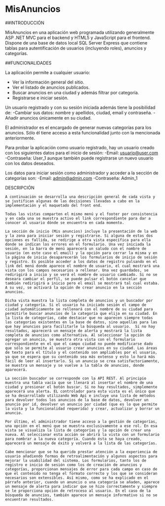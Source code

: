 # MisAnuncios

##INTRODUCCIÓN

MisAnuncios en una aplicación web programada utilizando generalmente ASP .NET MVC para el backend y HTML5 y JavaScript para el frontend. Dispone de una base de datos local SQL Server Express que contiene tablas para autentificación de usuarios (incluyendo roles), anuncios y categorías.

##FUNCIONALIDADES

La aplicación permite a cualquier usuario:

* Ver la información general del sitio.
* Ver el listado de anuncios publicados.
* Buscar anuncios en una ciudad y además filtrar por categoría.
* Registrarse e iniciar sesión.

Un usuario registrado y con su sesión iniciada además tiene la posibilidad de:
-Cambiar sus datos: nombre y apellidos, ciudad, email y contraseña.
-Añadir anuncios únicamente en su ciudad.

El administrador es el encargado de generar nuevas categorías para los anuncios. Sólo él tiene acceso a esta funcionalidad junto con la mencionada anteriormente.

Para probar la aplicación como usuario registrado, hay un usuario creado con los siguientes datos para el inicio de sesión:
-Email: usuario@user.com
-Contraseña: User_1
aunque también puede registrarse un nuevo usuario con los datos deseados.

Los datos para iniciar sesión como administrador y acceder a la sección de categorías son:
-Email: admin@admin.com
-Contraseña: Admin_1

DESCRIPCIÓN

    A continuación se desarrolla una descripción general de cada vista y se justifican algunas de las decisiones llevadas a cabo en la implementación y el maquetado del front end.

    Todas las vistas comparten el mismo menú y el footer por consistencia y en cada una se muestra activo el link correspondiente para dar a conocer al usuario dónde se encuentra en cada momento.
    
    La sección de inicio (Mis anuncios) incluye la presentación de la web y la zona para iniciar sesión y registrarse. Si alguna de estas dos opciones es fallida, se redirige a otra vista específica para ella donde se indican los errores en el formulario. Una vez iniciada la sesión, en la barra de menú aparecerá un saludo con el nombre de usuario (en este caso el email) y la opción para cerrar la misma y en la página de inicio desaparecerán los formularios de inicio de sesión y registro. Es posible acceder a los datos de registro pulsando en el link del menú donde aparece el nombre de usuario, el cual mostrará una vista con los campos necesarios a rellenar. Una vez guardados, se redirigirá a inicio y se verá el nombre de usuario cambiado. Si no se deseara cambiar el perfil, se puede pulsar el botón cancelar que también redirigirá a inicio pero el email se mostrará tal cual estaba. A su vez, se activará la opción de crear anuncio en la sección anuncios. 
    
    Dicha vista muestra la lista completa de anuncios y un buscador por ciudad y categoría. Si el usuario ha iniciado sesión el campo de ciudad automáticamente se rellenará con el nombre de su ciudad para permitirle buscar anuncios de la categoría que elija en su ciudad. En la lista de categorías, cabe destacar que no aparecen siempre todas las categorías existentes en la base de datos, sino aquellas para las que hay anuncios para facilitarle la búsqueda al usuario.  Si no hay resultados, aparecerá un mensaje de alerta y mostrará la lista completa de anuncios como alternativa. Al seleccionar la opción de agregar un anuncio, se muestra otra vista con el formulario correspondiente en el que el campo ciudad no puede modificarse dado que sólo se permite al usuario crear anuncios en su ciudad. Las áreas de texto para el título y el contenido son ampliables por el usuario, ya que se espera que su contenido sea más extenso y esto lo hará más fácil de leer al insertarlo. Si un anuncio se crea satisfactoriamente, se muestra un mensaje y se vuelve a la tabla de anuncios, donde aparecerá.
    
    La sección buscador se corresponde con la API REST. Al principio muestra una tabla vacía que se llenará al insertar el nombre de una ciudad y presionar el botón buscar. Si no hay resultados, simplemente aparecerá una alerta. EL controlador para esta vista es el único que se ha desarrollado utilizando Web Api e incluye una lista de métodos para devolver todos los anuncios de la base de datos, devolver un anuncio por id, devolver un anuncio por ciudad (que es lo que permite la vista y la funcionalidad requerida) y crear, actualizar y borrar un anuncio.
    
    Por último, el administrador tiene acceso a la gestión de categorías, una opción en el menú que se muestra exclusivamente a ese rol. En esa vista se visualiza la lista de categorías y la opción de crear una nueva. Al seleccionar esta acción se abrirá la vista con un formulario para nombrar a la nueva categoría. Cuando ésta se haya creado, aparecerá un mensaje de éxito y volverá a la lista de las categorías.

    Cabe mencionar que se ha querido prestar atención a la experiencia de usuario añadiendo formas de retroalimentación y algunos aspectos para mejorar la usabilidad del sistema. Los formularios, tanto los de registro e inicio de sesión como los de creación de anuncios y categorías, proporcionan mensajes de error para cada campo en caso de que el contenido no tenga el formato correcto y los que se consideran necesarios son extensibles. Así mismo, como se ha explicado en el párrafo anterior, cuando un anuncio o una categoría se añaden, aparece un mensaje de alerta para indicar que se hizo correctamente y siempre se le proporciona opción de retroceso al usuario. En el caso de la búsqueda de anuncios, también aparece un mensaje informativo si no se encuentran resultados.

